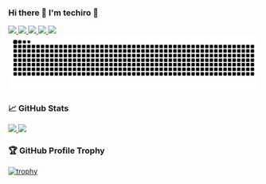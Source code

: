 ### Hi there 👋 I'm techiro 👋

<a href="https://github.com/techiro">
    <img height="20" src="https://img.shields.io/github/followers/techiro?label=follow&logo=github&style=flat" />
</a>

<a href="http://qiita.com/appgrape">
    <img height="20" src="https://qiita-badge.apiapi.app/s/techiro/posts.svg" /> <img height="20" src="https://qiita-badge.apiapi.app/s/techiro/contributions.svg" />
</a>

<a href="https://official.kacchanblog.com/products">
    <img height="20" src="https://img.shields.io/badge/blog-products-red" />
</a>

<a href="https://official.kacchanblog.com/">
    <img height="20" src="https://img.shields.io/badge/blog-contents-orange" />
</a>


<picture>
  <source media="(prefers-color-scheme: dark)" srcset="https://raw.githubusercontent.com/techiro/techiro/master/img/snake-dark.svg">
  <source media="(prefers-color-scheme: light)" srcset="https://raw.githubusercontent.com/techiro/techiro/master/img/snake.svg">
  <img alt="github contribution grid snake animation" src="https://raw.githubusercontent.com/techiro/techiro/master/img/snake.svg">
</picture>
  
  
### 📈 GitHub Stats
<p>
  <a href="https://github.com/anuraghazra/github-readme-stats" target="_blank" rel="noopener noreferrer">
    <img src="https://github-readme-stats.vercel.app/api?username=techiro&count_private=true&show_icons=true&bg_color=0.1,F0FAFF,B9E5EB&border_radius=10" />
  </a><a href="https://github.com/anuraghazra/github-readme-stats" target="_blank" rel="noopener noreferrer">
    <img src="https://github-readme-stats.vercel.app/api/top-langs/?username=techiro&langs_count=8&layout=compact&bg_color=0.1,F0FAFF,B9E5EB&border_radius=10" />
  </a>
</p>

### 🏆 GitHub Profile Trophy
[![trophy](https://github-profile-trophy.vercel.app/?username=techiro&theme=chalk)](https://github.com/ryo-ma/github-profile-trophy)



<!--
**techiro/techiro** is a ✨ _special_ ✨ repository because its `README.md` (this file) appears on your GitHub profile.

Here are some ideas to get you started:

- 🔭 I’m currently working on ...
- 🌱 I’m currently learning ...
- 👯 I’m looking to collaborate on ...
- 🤔 I’m looking for help with ...
- 💬 Ask me about ...
- 📫 How to reach me: ...
- 😄 Pronouns: ...
- ⚡ Fun fact: ...
-->

